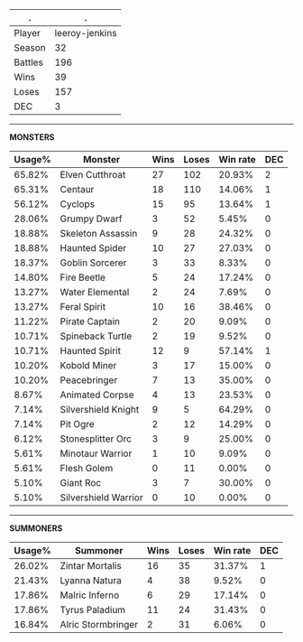 .|.
|-|-
Player|leeroy-jenkins
Season|32
Battles|196
Wins|39
Loses|157
DEC|3

---
**MONSTERS**

Usage%|Monster|Wins|Loses|Win rate|DEC|
-|-|-|-|-|-|
65.82%|Elven Cutthroat|27|102|20.93%|2|
65.31%|Centaur|18|110|14.06%|1|
56.12%|Cyclops|15|95|13.64%|1|
28.06%|Grumpy Dwarf|3|52|5.45%|0|
18.88%|Skeleton Assassin|9|28|24.32%|0|
18.88%|Haunted Spider|10|27|27.03%|0|
18.37%|Goblin Sorcerer|3|33|8.33%|0|
14.80%|Fire Beetle|5|24|17.24%|0|
13.27%|Water Elemental|2|24|7.69%|0|
13.27%|Feral Spirit|10|16|38.46%|0|
11.22%|Pirate Captain|2|20|9.09%|0|
10.71%|Spineback Turtle|2|19|9.52%|0|
10.71%|Haunted Spirit|12|9|57.14%|1|
10.20%|Kobold Miner|3|17|15.00%|0|
10.20%|Peacebringer|7|13|35.00%|0|
8.67%|Animated Corpse|4|13|23.53%|0|
7.14%|Silvershield Knight|9|5|64.29%|0|
7.14%|Pit Ogre|2|12|14.29%|0|
6.12%|Stonesplitter Orc|3|9|25.00%|0|
5.61%|Minotaur Warrior|1|10|9.09%|0|
5.61%|Flesh Golem|0|11|0.00%|0|
5.10%|Giant Roc|3|7|30.00%|0|
5.10%|Silvershield Warrior|0|10|0.00%|0|

---
**SUMMONERS**

Usage%|Summoner|Wins|Loses|Win rate|DEC|
-|-|-|-|-|-|
26.02%|Zintar Mortalis|16|35|31.37%|1|
21.43%|Lyanna Natura|4|38|9.52%|0|
17.86%|Malric Inferno|6|29|17.14%|0|
17.86%|Tyrus Paladium|11|24|31.43%|0|
16.84%|Alric Stormbringer|2|31|6.06%|0|

